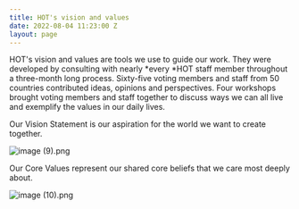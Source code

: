 ```yaml
---
title: HOT's vision and values
date: 2022-08-04 11:23:00 Z
layout: page
---
```



HOT's vision  and values are tools we use to guide our work. They were developed by  consulting with nearly \*every \*HOT staff member throughout a three-month long process. Sixty-five voting members and staff from 50 countries contributed ideas, opinions and perspectives. Four workshops brought voting members and staff together to discuss ways we can all live and exemplify the values in our daily lives.

Our Vision Statement is our aspiration for the world we want to create together.

![image (9).png](/uploads/image%20(9).png)

Our Core Values represent our shared core beliefs that we care most deeply about.

![image (10).png](/uploads/image%20(10).png)